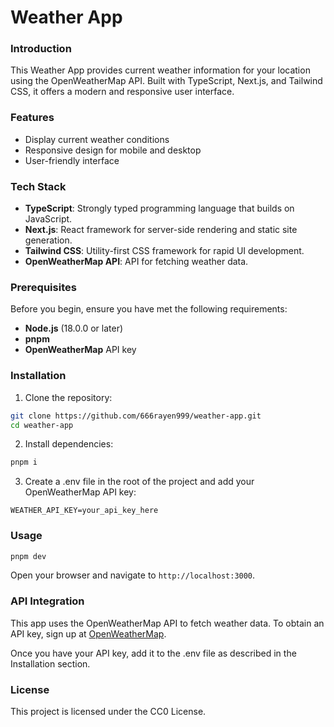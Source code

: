 # Weather App

### Introduction
This Weather App provides current weather information for your location using the OpenWeatherMap API. Built with TypeScript, Next.js, and Tailwind CSS, it offers a modern and responsive user interface.

### Features
- Display current weather conditions
- Responsive design for mobile and desktop
- User-friendly interface

### Tech Stack
- **TypeScript**: Strongly typed programming language that builds on JavaScript.
- **Next.js**: React framework for server-side rendering and static site generation.
- **Tailwind CSS**: Utility-first CSS framework for rapid UI development.
- **OpenWeatherMap API**: API for fetching weather data.

### Prerequisites
Before you begin, ensure you have met the following requirements:
- **Node.js** (18.0.0 or later)
- **pnpm**
- **OpenWeatherMap** API key

### Installation
1. Clone the repository:
```sh
git clone https://github.com/666rayen999/weather-app.git
cd weather-app
```
2. Install dependencies:
```sh
pnpm i
```
3. Create a .env file in the root of the project and add your OpenWeatherMap API key:
```env
WEATHER_API_KEY=your_api_key_here
```

### Usage
```sh
pnpm dev
```
Open your browser and navigate to `http://localhost:3000`.

### API Integration
This app uses the OpenWeatherMap API to fetch weather data. To obtain an API key, sign up at [OpenWeatherMap](https://openweathermap.org).

Once you have your API key, add it to the .env file as described in the Installation section.

### License
This project is licensed under the CC0 License.
